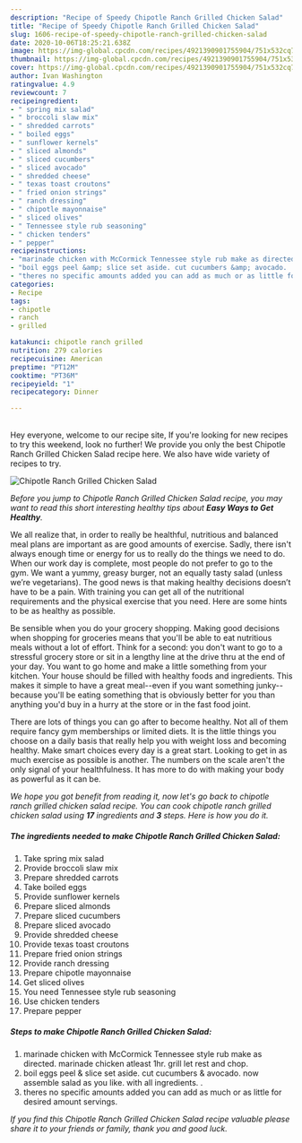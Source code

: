 ```yaml
---
description: "Recipe of Speedy Chipotle Ranch Grilled Chicken Salad"
title: "Recipe of Speedy Chipotle Ranch Grilled Chicken Salad"
slug: 1606-recipe-of-speedy-chipotle-ranch-grilled-chicken-salad
date: 2020-10-06T18:25:21.638Z
image: https://img-global.cpcdn.com/recipes/4921390901755904/751x532cq70/chipotle-ranch-grilled-chicken-salad-recipe-main-photo.jpg
thumbnail: https://img-global.cpcdn.com/recipes/4921390901755904/751x532cq70/chipotle-ranch-grilled-chicken-salad-recipe-main-photo.jpg
cover: https://img-global.cpcdn.com/recipes/4921390901755904/751x532cq70/chipotle-ranch-grilled-chicken-salad-recipe-main-photo.jpg
author: Ivan Washington
ratingvalue: 4.9
reviewcount: 7
recipeingredient:
- " spring mix salad"
- " broccoli slaw mix"
- " shredded carrots"
- " boiled eggs"
- " sunflower kernels"
- " sliced almonds"
- " sliced cucumbers"
- " sliced avocado"
- " shredded cheese"
- " texas toast croutons"
- " fried onion strings"
- " ranch dressing"
- " chipotle mayonnaise"
- " sliced olives"
- " Tennessee style rub seasoning"
- " chicken tenders"
- " pepper"
recipeinstructions:
- "marinade chicken with McCormick Tennessee style rub make as directed. marinade chicken atleast 1hr. grill let rest and chop."
- "boil eggs peel &amp; slice set aside. cut cucumbers &amp; avocado.  now assemble salad as you like. with all ingredients. ."
- "theres no specific amounts added you can add as much or as little for desired amount servings."
categories:
- Recipe
tags:
- chipotle
- ranch
- grilled

katakunci: chipotle ranch grilled 
nutrition: 279 calories
recipecuisine: American
preptime: "PT12M"
cooktime: "PT36M"
recipeyield: "1"
recipecategory: Dinner

---
```

<br>
Hey everyone, welcome to our recipe site, If you're looking for new recipes to try this weekend, look no further! We provide you only the best Chipotle Ranch Grilled Chicken Salad recipe here. We also have wide variety of recipes to try.
<br>


![Chipotle Ranch Grilled Chicken Salad](https://img-global.cpcdn.com/recipes/4921390901755904/751x532cq70/chipotle-ranch-grilled-chicken-salad-recipe-main-photo.jpg)

<i>Before you jump to Chipotle Ranch Grilled Chicken Salad recipe, you may want to read this short interesting healthy tips about <strong>Easy Ways to Get Healthy</strong>.</i>

We all realize that, in order to really be healthful, nutritious and balanced meal plans are important as are good amounts of exercise. Sadly, there isn't always enough time or energy for us to really do the things we need to do. When our work day is complete, most people do not prefer to go to the gym. We want a yummy, greasy burger, not an equally tasty salad (unless we’re vegetarians). The good news is that making healthy decisions doesn’t have to be a pain. With training you can get all of the nutritional requirements and the physical exercise that you need. Here are some hints to be as healthy as possible.

Be sensible when you do your grocery shopping. Making good decisions when shopping for groceries means that you'll be able to eat nutritious meals without a lot of effort. Think for a second: you don't want to go to a stressful grocery store or sit in a lengthy line at the drive thru at the end of your day. You want to go home and make a little something from your kitchen. Your house should be filled with healthy foods and ingredients. This makes it simple to have a great meal--even if you want something junky--because you'll be eating something that is obviously better for you than anything you'd buy in a hurry at the store or in the fast food joint.

There are lots of things you can go after to become healthy. Not all of them require fancy gym memberships or limited diets. It is the little things you choose on a daily basis that really help you with weight loss and becoming healthy. Make smart choices every day is a great start. Looking to get in as much exercise as possible is another. The numbers on the scale aren't the only signal of your healthfulness. It has more to do with making your body as powerful as it can be. 


<i>We hope you got benefit from reading it, now let's go back to chipotle ranch grilled chicken salad recipe. You can cook chipotle ranch grilled chicken salad using <strong>17</strong> ingredients and <strong>3</strong> steps. Here is how you do it.
</i>

##### The ingredients needed to make Chipotle Ranch Grilled Chicken Salad:

1. Take  spring mix salad
1. Provide  broccoli slaw mix
1. Prepare  shredded carrots
1. Take  boiled eggs
1. Provide  sunflower kernels
1. Prepare  sliced almonds
1. Prepare  sliced cucumbers
1. Prepare  sliced avocado
1. Provide  shredded cheese
1. Provide  texas toast croutons
1. Prepare  fried onion strings
1. Provide  ranch dressing
1. Prepare  chipotle mayonnaise
1. Get  sliced olives
1. You need  Tennessee style rub seasoning
1. Use  chicken tenders
1. Prepare  pepper


##### Steps to make Chipotle Ranch Grilled Chicken Salad:

1. marinade chicken with McCormick Tennessee style rub make as directed. marinade chicken atleast 1hr. grill let rest and chop.
1. boil eggs peel &amp; slice set aside. cut cucumbers &amp; avocado.  now assemble salad as you like. with all ingredients. .
1. theres no specific amounts added you can add as much or as little for desired amount servings.


<i>If you find this Chipotle Ranch Grilled Chicken Salad recipe valuable please share it to your friends or family, thank you and good luck.</i>
